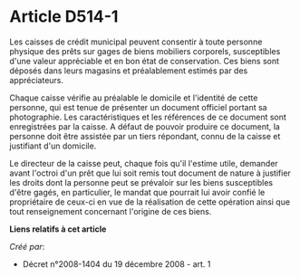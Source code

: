 # Article D514-1

Les caisses de crédit municipal peuvent consentir à toute personne physique des prêts sur gages de biens mobiliers corporels,
susceptibles d'une valeur appréciable et en bon état de conservation. Ces biens sont déposés dans leurs magasins et
préalablement estimés par des appréciateurs.

Chaque caisse vérifie au préalable le domicile et l'identité de cette personne, qui est tenue de présenter un document
officiel portant sa photographie. Les caractéristiques et les références de ce document sont enregistrées par la caisse. A
défaut de pouvoir produire ce document, la personne doit être assistée par un tiers répondant, connu de la caisse et
justifiant d'un domicile.

Le directeur de la caisse peut, chaque fois qu'il l'estime utile, demander avant l'octroi d'un prêt que lui soit remis tout
document de nature à justifier les droits dont la personne peut se prévaloir sur les biens susceptibles d'être gagés, en
particulier, le mandat que pourrait lui avoir confié le propriétaire de ceux-ci en vue de la réalisation de cette opération
ainsi que tout renseignement concernant l'origine de ces biens.

**Liens relatifs à cet article**

_Créé par_:

  - Décret n°2008-1404 du 19 décembre 2008 - art. 1
